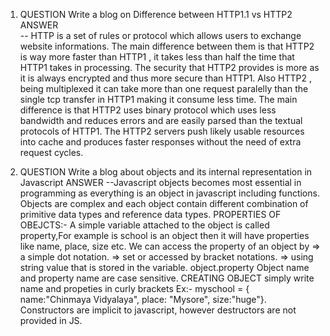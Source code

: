 1) QUESTION Write a blog on Difference between HTTP1.1 vs HTTP2
ANSWER   
-- HTTP is a set  of rules or protocol which allows users to exchange website informations. The main difference between them is that HTTP2 is way more faster than HTTP1 , it takes less than half the time that HTTP1 takes in processing.
The security that HTTP2 provides is more as it is always encrypted and thus more secure than HTTP1.
Also  HTTP2 , being multiplexed it can take more than one request paralelly than the single tcp transfer in HTTP1 making it consume less time.
The main difference is that HTTP2 uses binary protocol which uses less bandwidth and reduces errors and are easily parsed than the textual protocols of HTTP1.
The HTTP2 servers push likely usable resources into cache and produces faster responses without the need of extra request cycles.


2) QUESTION Write a blog about objects and its internal representation in Javascript
ANSWER
--Javascript objects becomes most essential in programming as everything is an object in javascript including functions.
Objects are complex and each object contain different combination of primitive data types and reference data types.
PROPERTIES OF OBEJCTS:-
A simple variable attached to the object is called property,For example is school is an object then it will have properties like name, place, size  etc.
We can access the property of an object by 
=> a simple dot notation.
=> set or accessed by bracket notations.
=> using string value that is stored in the variable.
object.property
Object name and property name are case sensitive.
CREATING OBJECT
simply write name and propeties in curly brackets 
Ex:- myschool = { name:"Chinmaya Vidyalaya", place: "Mysore", size:"huge"}.
Constructors are implicit to javascript, however destructors are not provided in JS.





